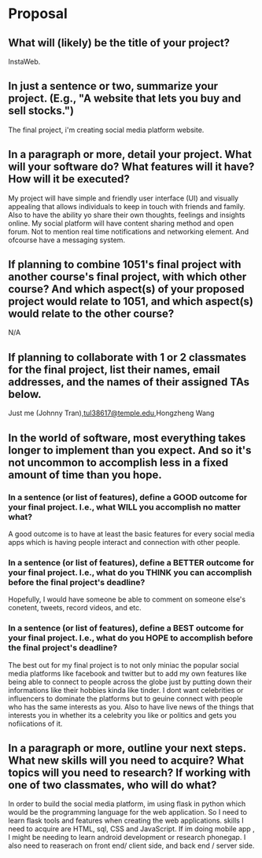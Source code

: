 # Proposal

## What will (likely) be the title of your project?

InstaWeb.

## In just a sentence or two, summarize your project. (E.g., "A website that lets you buy and sell stocks.")

The final project, i'm creating social media platform website.

## In a paragraph or more, detail your project. What will your software do? What features will it have? How will it be executed?

My project will have simple and friendly user interface (UI) and visually appealing that allows individuals to keep in touch with friends and family. Also to have the ability yo share their own thoughts, feelings and insights online. My social platform will have content sharing method and open forum. Not to mention real time notifications and networking element. And ofcourse have a messaging system.

## If planning to combine 1051's final project with another course's final project, with which other course? And which aspect(s) of your proposed project would relate to 1051, and which aspect(s) would relate to the other course?

N/A
## If planning to collaborate with 1 or 2 classmates for the final project, list their names, email addresses, and the names of their assigned TAs below.

Just me (Johnny Tran),tul38617@temple.edu,Hongzheng Wang
## In the world of software, most everything takes longer to implement than you expect. And so it's not uncommon to accomplish less in a fixed amount of time than you hope.

### In a sentence (or list of features), define a GOOD outcome for your final project. I.e., what WILL you accomplish no matter what?

A good outcome is to have at least the basic features for every social media apps which is having people interact and connection with other people. 

### In a sentence (or list of features), define a BETTER outcome for your final project. I.e., what do you THINK you can accomplish before the final project's deadline?

Hopefully, I would have someone be able to comment on someone else's conetent, tweets, record videos, and etc.

### In a sentence (or list of features), define a BEST outcome for your final project. I.e., what do you HOPE to accomplish before the final project's deadline?

The best out for my final project is to not only miniac the popular social media platforms like facebook and twitter but to add my own features like being able to connect to people across the globe just by putting down their informations like their hobbies kinda like tinder. I dont want celebrities or influencers to dominate the platforms but to geuine connect with people who has the same interests as you. Also to have live news of the things that interests you in whether its a celebrity you like or politics and gets you nofiications of it.

## In a paragraph or more, outline your next steps. What new skills will you need to acquire? What topics will you need to research? If working with one of two classmates, who will do what?

In order to build the social media platform, im using flask in python which would be the programming language for the web application. So I need to learn flask tools and features when creating the web applications. skills I need to acquire are HTML, sql, CSS and JavaScript. If im doing mobile app , I might be needing to learn android development or research phonegap. I also need to reaserach on front end/ client side, and back end / server side. 
